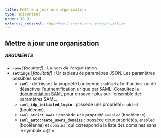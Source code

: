 ```yaml
---
title: Mettre à jour une organisation
type: apicontent
order: 18.3
external_redirect: /api/#mettre-a-jour-une-organisation
---
```


## Mettre à jour une organisation

##### ARGUMENTS
* **`name`** [*facultatif*] :
    Le nom de l'organisation.
* **`settings`** [*facultatif*] :
    Un tableau de paramètres JSON. Les paramètres possibles sont :
    * **`saml`** : définissez la propriété booléenne `enabled` afin d'activer ou de désactiver l'authentification unique par SAML. Consultez la [documentation SAML][1] pour en savoir plus sur l'ensemble des paramètres SAML.
    * **`saml_idp_initiated_login`** : possède une propriété `enabled` (booléenne).
    *  **`saml_strict_mode`** : possède une propriété `enabled` (booléenne).
    * **`saml_autocreate_users_domains`** : possède deux propriétés, `enabled` (booléenne) et `domains`, qui correspond à la liste des domaines sans le symbole « @ ».

[1]: /fr/account_management/saml
